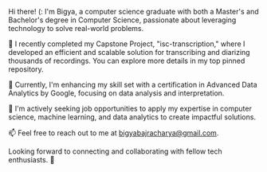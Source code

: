 Hi there! (:
I'm Bigya, a computer science graduate with both a Master's and Bachelor's degree in Computer Science, passionate about leveraging technology to solve real-world problems.

🔭 I recently completed my Capstone Project, "isc-transcription," where I developed an efficient and scalable solution for transcribing and diarizing thousands of recordings. You can explore more details in my top pinned repository.

🌱 Currently, I'm enhancing my skill set with a certification in Advanced Data Analytics by Google, focusing on data analysis and interpretation.

💼 I'm actively seeking job opportunities to apply my expertise in computer science, machine learning, and data analytics to create impactful solutions.

📫 Feel free to reach out to me at bigyabajracharya@gmail.com.

Looking forward to connecting and collaborating with fellow tech enthusiasts. 🚀
<!--
**bigyaa/bigyaa** is a ✨ _special_ ✨ repository because its `README.md` (this file) appears on your GitHub profile.

Here are some ideas to get you started:

- 🔭 I’m currently working on ...
- 🌱 I’m currently learning ...
- 👯 I’m looking to collaborate on ...
- 🤔 I’m looking for help with ...
- 💬 Ask me about ...
- 📫 How to reach me: ...
- 😄 Pronouns: ...
- ⚡ Fun fact: ...
-->
